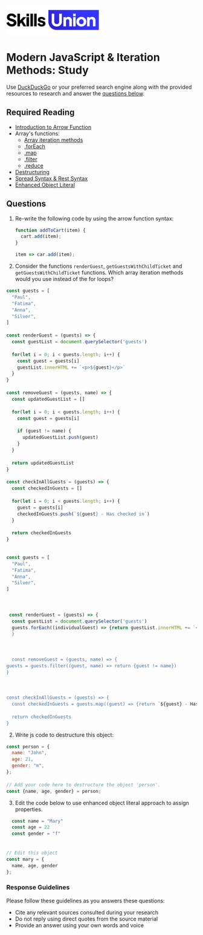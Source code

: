 [<img src="assets/images/su-logo.png" alt="Skills Union Logo" height="80px" />](https://www.skillsunion.com/)

# Modern JavaScript & Iteration Methods: Study

Use [DuckDuckGo](https://duckduckgo.com/) or your preferred search engine along with the provided resources to research and answer the [questions below](#questions).

## Required Reading

- [Introduction to Arrow Function](https://www.youtube.com/watch?v=22fyYvxz-do)
- Array's functions:
  - [Array iteration methods](https://www.youtube.com/watch?v=Urwzk6ILvPQ&ab_channel=freeCodeCamp.orgfreeCodeCamp.orgVerified)
  - [.forEach](https://developer.mozilla.org/en-US/docs/Web/JavaScript/Reference/Global_Objects/Array/forEach)
  - [.map](https://developer.mozilla.org/en-US/docs/Web/JavaScript/Reference/Global_Objects/Array/map)
  - [.filter](https://developer.mozilla.org/en-US/docs/Web/JavaScript/Reference/Global_Objects/Array/filter)
  - [.reduce](https://developer.mozilla.org/en-US/docs/Web/JavaScript/Reference/Global_Objects/Array/Reduce)
- [Destructuring](https://www.youtube.com/watch?v=-vR3a11Wzt0&ab_channel=freeCodeCamp.orgfreeCodeCamp.orgVerified)
- [Spread Syntax & Rest Syntax](https://www.youtube.com/watch?v=iLx4ma8ZqvQ&ab_channel=freeCodeCamp.orgfreeCodeCamp.orgVerified)
- [Enhanced Object Literal](https://www.youtube.com/watch?v=Zk6oYqu3tsw&ab_channel=TheNetNinjaTheNetNinjaVerified)

## Questions

1. Re-write the following code by using the arrow function syntax:

   ```js
   function addToCart(item) {
     cart.add(item);
   }
   ```

   ```js
   item => car.add(item);
   ```

2. Consider the functions `renderGuest`, `getGuestsWithChildTicket` and `getGuestsWithChildTicket` functions. Which array iteration methods would you use instead of the for loops?

  ```js
  const guests = [
    "Paul",
    "Fatima",
    "Anna",
    "Silver",
  ]

  const renderGuest = (guests) => {
    const guestList = document.querySelector('guests')
  
    for(let i = 0; i < guests.length; i++) {
      const guest = guests[i]
      guestList.innerHTML += `<p>${guest}</p>`
    }
  }

  const removeGuest = (guests, name) => {
    const updatedGuestList = []

    for(let i = 0; i < guests.length; i++) {
      const guest = guests[i]
      
      if (guest != name) {
        updatedGuestList.push(guest)
      }
    }
    
    return updatedGuestList
  }

  const checkInAllGuests = (guests) => {
    const checkedInGuests = []

    for(let i = 0; i < guests.length; i++) {
      guest = guests[i]
      checkedInGuests.push(`${guest} - Has checked in`)
    }

    return checkedInGuests
  }
  ```

  ```js
  
  const guests = [
    "Paul",
    "Fatima",
    "Anna",
    "Silver",
  ]
  
  
  
   const renderGuest = (guests) => {
    const guestList = document.querySelector('guests')
    guests.forEach((individualGuest) => {return guestList.innerHTML += `<p>${individualGuest}</p>})
    }
    
    
    
    const removeGuest = (guests, name) => {
  guests = guests.filter((guest, name) => return {guest != name})
  }
  
  
  
 const checkInAllGuests = (guests) => {
    const checkedInGuests = guests.map((guest) => {return `${guest} - Has checked in`})
  
    return checkedInGuests
  }
  
  ```  

2. Write js code to destructure this object:

```js
const person = {
  name: "John",
  age: 21,
  gender: "m",
};

// Add your code here to destructure the object 'person'.
const {name, age, gender} = person;
```


3. Edit the code below to use enhanced object literal approach to assign properties.

```js
  const name = "Mary"
  const age = 22
  const gender = "f"


// Edit this object
const mary = {
  name, age, gender
};
```

### Response Guidelines

Please follow these guidelines as you answers these questions:

- Cite any relevant sources consulted during your research
- Do not reply using direct quotes from the source material
- Provide an answer using your own words and voice
